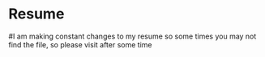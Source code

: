 # Resume
#I am making constant changes to my resume so some times you may not find the file, so please visit after some time
